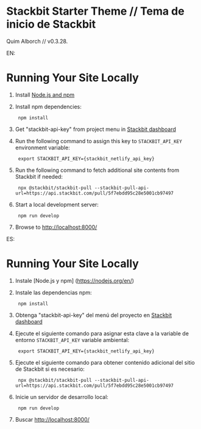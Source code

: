 # Stackbit Starter Theme // Tema de inicio de Stackbit

Quim Alborch // v0.3.28.

EN:

# Running Your Site Locally

1. Install [Node.js and npm](https://nodejs.org/en/)

1. Install npm dependencies:

        npm install

1. Get "stackbit-api-key" from project menu in [Stackbit dashboard](https://app.stackbit.com/dashboard)

1. Run the following command to assign this key to `STACKBIT_API_KEY` environment variable:

        export STACKBIT_API_KEY={stackbit_netlify_api_key}

1. Run the following command to fetch additional site contents from Stackbit if needed:

        npx @stackbit/stackbit-pull --stackbit-pull-api-url=https://api.stackbit.com/pull/5f7ebdd95c28e5001cb97497

1. Start a local development server:

        npm run develop

1. Browse to [http://localhost:8000/](http://localhost:8000/)

ES:

# Running Your Site Locally

1. Instale [Node.js y npm] (https://nodejs.org/en/)

1. Instale las dependencias npm:

        npm install

1. Obtenga "stackbit-api-key" del menú del proyecto en [Stackbit dashboard](https://app.stackbit.com/dashboard)

1. Ejecute el siguiente comando para asignar esta clave a la variable de entorno `STACKBIT_API_KEY` variable ambiental:

        export STACKBIT_API_KEY={stackbit_netlify_api_key}

1. Ejecute el siguiente comando para obtener contenido adicional del sitio de Stackbit si es necesario:

        npx @stackbit/stackbit-pull --stackbit-pull-api-url=https://api.stackbit.com/pull/5f7ebdd95c28e5001cb97497

1. Inicie un servidor de desarrollo local:

        npm run develop

1. Buscar [http://localhost:8000/](http://localhost:8000/)

